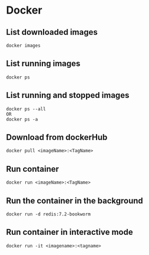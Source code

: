 # Docker

## List downloaded images

```shell
docker images
```

## List running images

```shell
docker ps
```

## List running and stopped images

```shell
docker ps --all 
OR
docker ps -a
```

## Download from dockerHub

```shell
docker pull <imageName>:<TagName>
```

## Run container

```shell
docker run <imageName>:<TagName>
```

## Run the container in the background

```shell
docker run -d redis:7.2-bookworm
```

## Run container in interactive mode

```shell
docker run -it <imagename>:<tagname>
```
